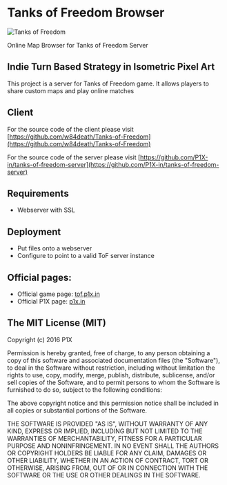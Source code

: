 # Tanks of Freedom Browser

![Tanks of Freedom](https://img.itch.io/aW1hZ2UvMTc3MDUvMjI3Mzk3LnBuZw==/original/jFFytG.png)

Online Map Browser for Tanks of Freedom Server

## Indie Turn Based Strategy in Isometric Pixel Art

This project is a server for Tanks of Freedom game. It allows players to share custom maps and play online matches

## Client

For the source code of the client please visit [https://github.com/w84death/Tanks-of-Freedom](https://github.com/w84death/Tanks-of-Freedom)

For the source code of the server please visit [https://github.com/P1X-in/tanks-of-freedom-server](https://github.com/P1X-in/tanks-of-freedom-server)

## Requirements

- Webserver with SSL

## Deployment

- Put files onto a webserver
- Configure to point to a valid ToF server instance

## Official pages:
- Official game page: [tof.p1x.in](http://tof.p1x.in)
- Official P1X page: [p1x.in](http://p1x.in)

## The MIT License (MIT)

Copyright (c) 2016 P1X

Permission is hereby granted, free of charge, to any person obtaining a copy
of this software and associated documentation files (the "Software"), to deal
in the Software without restriction, including without limitation the rights
to use, copy, modify, merge, publish, distribute, sublicense, and/or sell
copies of the Software, and to permit persons to whom the Software is
furnished to do so, subject to the following conditions:

The above copyright notice and this permission notice shall be included in
all copies or substantial portions of the Software.

THE SOFTWARE IS PROVIDED "AS IS", WITHOUT WARRANTY OF ANY KIND, EXPRESS OR
IMPLIED, INCLUDING BUT NOT LIMITED TO THE WARRANTIES OF MERCHANTABILITY,
FITNESS FOR A PARTICULAR PURPOSE AND NONINFRINGEMENT. IN NO EVENT SHALL THE
AUTHORS OR COPYRIGHT HOLDERS BE LIABLE FOR ANY CLAIM, DAMAGES OR OTHER
LIABILITY, WHETHER IN AN ACTION OF CONTRACT, TORT OR OTHERWISE, ARISING FROM,
OUT OF OR IN CONNECTION WITH THE SOFTWARE OR THE USE OR OTHER DEALINGS IN
THE SOFTWARE.
